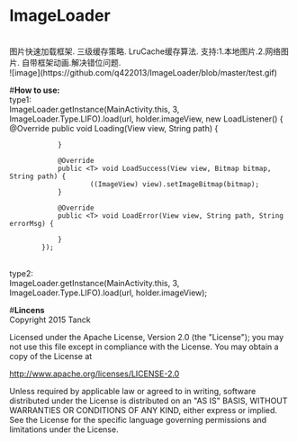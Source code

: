 # ImageLoader
<br>
图片快速加载框架.
三级缓存策略.
LruCache缓存算法.
支持:1.本地图片.2.网络图片.
自带框架动画.解决错位问题.<br>
![image](https://github.com/q422013/ImageLoader/blob/master/test.gif)

#<b>How to use:</b>
<br>
type1:<br>
ImageLoader.getInstance(MainActivity.this, 3, ImageLoader.Type.LIFO).load(url, holder.imageView, new LoadListener<View>() {
                @Override
                public <T> void Loading(View view, String path) {

                }

                @Override
                public <T> void LoadSuccess(View view, Bitmap bitmap, String path) {
                        ((ImageView) view).setImageBitmap(bitmap);
                }

                @Override
                public <T> void LoadError(View view, String path, String errorMsg) {

                }
            });
            
<br>
type2:<br>
ImageLoader.getInstance(MainActivity.this, 3, ImageLoader.Type.LIFO).load(url, holder.imageView);

#<b>Lincens</b>
<br>
Copyright 2015 Tanck

Licensed under the Apache License, Version 2.0 (the "License");
you may not use this file except in compliance with the License.
You may obtain a copy of the License at

   http://www.apache.org/licenses/LICENSE-2.0

Unless required by applicable law or agreed to in writing, software
distributed under the License is distributed on an "AS IS" BASIS,
WITHOUT WARRANTIES OR CONDITIONS OF ANY KIND, either express or implied.
See the License for the specific language governing permissions and
limitations under the License.
